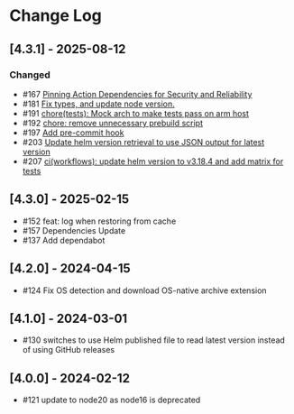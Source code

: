 # Change Log

## [4.3.1] - 2025-08-12

### Changed

- #167 [Pinning Action Dependencies for Security and Reliability](https://github.com/Azure/setup-helm/pull/167)
- #181 [Fix types, and update node version.](https://github.com/Azure/setup-helm/pull/181)
- #191 [chore(tests): Mock arch to make tests pass on arm host](https://github.com/Azure/setup-helm/pull/191)
- #192 [chore: remove unnecessary prebuild script](https://github.com/Azure/setup-helm/pull/192)
- #197 [Add pre-commit hook](https://github.com/Azure/setup-helm/pull/197)
- #203 [Update helm version retrieval to use JSON output for latest version](https://github.com/Azure/setup-helm/pull/203)
- #207 [ci(workflows): update helm version to v3.18.4 and add matrix for tests](https://github.com/Azure/setup-helm/pull/207)

## [4.3.0] - 2025-02-15

- #152 feat: log when restoring from cache
- #157 Dependencies Update
- #137 Add dependabot

## [4.2.0] - 2024-04-15

- #124 Fix OS detection and download OS-native archive extension

## [4.1.0] - 2024-03-01

- #130 switches to use Helm published file to read latest version instead of using GitHub releases

## [4.0.0] - 2024-02-12

- #121 update to node20 as node16 is deprecated
